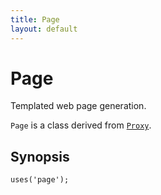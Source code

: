 ```yaml
---
title: Page
layout: default
---
```


# Page

Templated web page generation.

<code>Page</code> is a class derived from <code><a href="Proxy">Proxy</a></code>.

## Synopsis

<pre><code>uses('page');
</code></pre>
